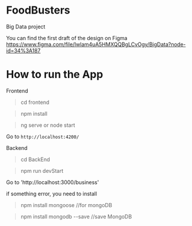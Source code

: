 # FoodBusters
Big Data project 

You can find the first draft of the design on Figma 
https://www.figma.com/file/Iwlam4uA5HMXQQBgLCvOgy/BigData?node-id=34%3A187

# How to run the App

Frontend

> cd frontend

> npm install

> ng serve or node start

Go to  `http://localhost:4200/`

Backend

> cd BackEnd

> npm run devStart

Go to 'http://localhost:3000/business'

if something error, you need to install

> npm install mongoose      //for mongoDB

> npm install mongodb --save  //save MongoDB 

